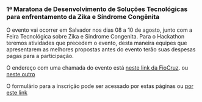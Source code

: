 ### 1ª Maratona de Desenvolvimento de Soluções Tecnológicas para enfrentamento da Zika e Síndrome Congênita

O evento vai ocorrer em Salvador nos dias 08 a 10 de agosto, junto com a Feira Tecnológica sobre Zika e Sindrome Congenita.
Para o Hackathon teremos atividades que precedem o evento,
desta maneira equipes que apresentarem as melhores propostas antes do evento terão suas despesas pagas para a participação.

O endereço com uma chamada do evento está [neste link da FioCruz](https://www.fiocruzbrasilia.fiocruz.br/hackaton-para-enfrentamento-da-zika-est%C3%A1-com-inscri%C3%A7%C3%B5es-abertas). 
ou [neste outro](https://www.fiocruzbrasilia.fiocruz.br/fiocruz-organiza-feira-de-solu%C3%A7%C3%B5es-para-o-zika-v%C3%ADrus)

O formulário para a inscrição pode ser acessado por estas páginas ou [por este link](https://fs.unb.br/forms/index.php/861368?lang=pt-BR)


